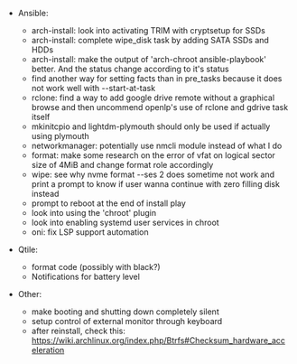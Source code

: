 - Ansible:
  - arch-install: look into activating TRIM with cryptsetup for SSDs
  - arch-install: complete wipe_disk task by adding SATA SSDs and HDDs
  - arch-install: make the output of 'arch-chroot ansible-playbook' better. And the status change according to it's status
  - find another way for setting facts than in pre_tasks because it does not work well with --start-at-task
  - rclone: find a way to add google drive remote without a graphical browse and then uncommend openlp's use of rclone and gdrive task itself
  - mkinitcpio and lightdm-plymouth should only be used if actually using plymouth
  - networkmanager: potentially use nmcli module instead of what I do
  - format: make some research on the error of vfat on logical sector size of 4MiB and change format role accordingly
  - wipe: see why nvme format --ses 2 does sometime not work and print a prompt to know if user wanna continue with zero filling disk instead
  - prompt to reboot at the end of install play
  - look into using the 'chroot' plugin
  - look into enabling systemd user services in chroot
  - oni: fix LSP support automation

- Qtile:
  - format code (possibly with black?)
  - Notifications for battery level

- Other:
  - make booting and shutting down completely silent
  - setup control of external monitor through keyboard
  - after reinstall, check this: https://wiki.archlinux.org/index.php/Btrfs#Checksum_hardware_acceleration
